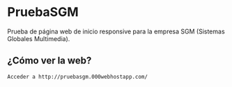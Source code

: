 # PruebaSGM

Prueba de página web de inicio responsive para la empresa SGM (Sistemas Globales Multimedia).

## ¿Cómo ver la web?
	Acceder a http://pruebasgm.000webhostapp.com/